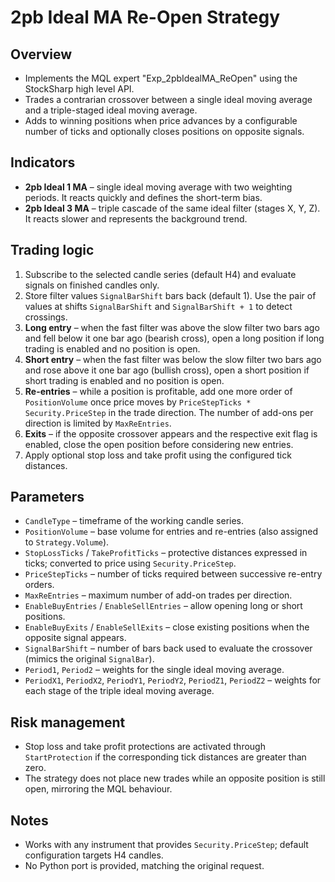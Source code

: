 # 2pb Ideal MA Re-Open Strategy

## Overview
- Implements the MQL expert "Exp_2pbIdealMA_ReOpen" using the StockSharp high level API.
- Trades a contrarian crossover between a single ideal moving average and a triple-staged ideal moving average.
- Adds to winning positions when price advances by a configurable number of ticks and optionally closes positions on opposite signals.

## Indicators
- **2pb Ideal 1 MA** – single ideal moving average with two weighting periods. It reacts quickly and defines the short-term bias.
- **2pb Ideal 3 MA** – triple cascade of the same ideal filter (stages X, Y, Z). It reacts slower and represents the background trend.

## Trading logic
1. Subscribe to the selected candle series (default H4) and evaluate signals on finished candles only.
2. Store filter values `SignalBarShift` bars back (default 1). Use the pair of values at shifts `SignalBarShift` and `SignalBarShift + 1` to detect crossings.
3. **Long entry** – when the fast filter was above the slow filter two bars ago and fell below it one bar ago (bearish cross), open a long position if long trading is enabled and no position is open.
4. **Short entry** – when the fast filter was below the slow filter two bars ago and rose above it one bar ago (bullish cross), open a short position if short trading is enabled and no position is open.
5. **Re-entries** – while a position is profitable, add one more order of `PositionVolume` once price moves by `PriceStepTicks * Security.PriceStep` in the trade direction. The number of add-ons per direction is limited by `MaxReEntries`.
6. **Exits** – if the opposite crossover appears and the respective exit flag is enabled, close the open position before considering new entries.
7. Apply optional stop loss and take profit using the configured tick distances.

## Parameters
- `CandleType` – timeframe of the working candle series.
- `PositionVolume` – base volume for entries and re-entries (also assigned to `Strategy.Volume`).
- `StopLossTicks` / `TakeProfitTicks` – protective distances expressed in ticks; converted to price using `Security.PriceStep`.
- `PriceStepTicks` – number of ticks required between successive re-entry orders.
- `MaxReEntries` – maximum number of add-on trades per direction.
- `EnableBuyEntries` / `EnableSellEntries` – allow opening long or short positions.
- `EnableBuyExits` / `EnableSellExits` – close existing positions when the opposite signal appears.
- `SignalBarShift` – number of bars back used to evaluate the crossover (mimics the original `SignalBar`).
- `Period1`, `Period2` – weights for the single ideal moving average.
- `PeriodX1`, `PeriodX2`, `PeriodY1`, `PeriodY2`, `PeriodZ1`, `PeriodZ2` – weights for each stage of the triple ideal moving average.

## Risk management
- Stop loss and take profit protections are activated through `StartProtection` if the corresponding tick distances are greater than zero.
- The strategy does not place new trades while an opposite position is still open, mirroring the MQL behaviour.

## Notes
- Works with any instrument that provides `Security.PriceStep`; default configuration targets H4 candles.
- No Python port is provided, matching the original request.
